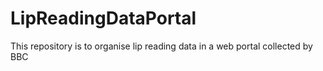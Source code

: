 # LipReadingDataPortal
This repository is to organise lip reading data in a web portal collected by BBC

